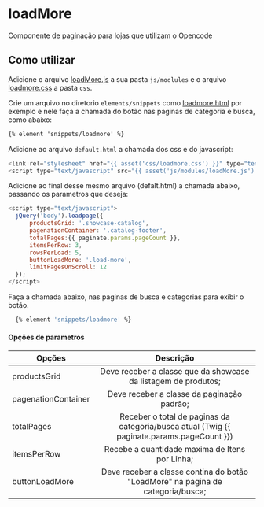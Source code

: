 # loadMore
Componente de paginação para lojas que utilizam o Opencode

## Como utilizar

Adicione o arquivo [loadMore.js](https://github.com/TaahSene/opencode-components/blob/master/loadMore/js/modules/loadMore.js) a sua pasta `js/modlules` e o arquivo [loadmore.css](https://github.com/TaahSene/opencode-components/blob/master/loadMore/css/loadmore.css) a pasta `css`.

Crie um arquivo no diretorio `elements/snippets` como [loadmore.html](https://github.com/TaahSene/opencode-components/blob/master/loadMore/elements/snippets/loadmore.html) por exemplo e nele faça a chamada do botão nas paginas de categoria e busca, como abaixo:

```html
{% element 'snippets/loadmore' %}
```
Adicione ao arquivo `default.html` a chamada dos css e do javascript:

```javascript
<link rel="stylesheet" href="{{ asset('css/loadmore.css') }}" type="text/css">
<script type="text/javascript" src="{{ asset('js/modules/loadMore.js') }}"></script>
```
Adicione ao final desse mesmo arquivo (defalt.html) a chamada abaixo, passando os parametros que deseja:

```javascript
<script type="text/javascript">
  jQuery('body').loadpage({
      productsGrid: '.showcase-catalog',
      pagenationContainer: '.catalog-footer',
      totalPages:{{ paginate.params.pageCount }},
      itemsPerRow: 3,
      rowsPerLoad: 5,
      buttonLoadMore: '.load-more',
      limitPagesOnScroll: 12
  });
</script>
```

Faça a chamada abaixo, nas paginas de busca e categorias para exibir o botão.

```sh
  {% element 'snippets/loadmore' %}
```
#### Opções de parametros

| Opções        | Descrição     |
| ------------- |:-------------:|
| productsGrid  | Deve receber a classe que da showcase da listagem de produtos; |
| pagenationContainer | Deve receber a classe da paginação padrão;     |
| totalPages | Receber o total de paginas da categoria/busca atual (Twig {{ paginate.params.pageCount }})|
| itemsPerRow | Recebe a quantidade maxima de Itens por Linha; |
| buttonLoadMore| Deve receber a classe contina do botão "LoadMore" na pagina de categoria/busca;|
